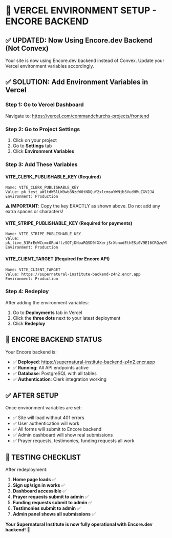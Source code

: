 # 🚀 VERCEL ENVIRONMENT SETUP - ENCORE BACKEND

## ✅ UPDATED: Now Using Encore.dev Backend (Not Convex)

Your site is now using Encore.dev backend instead of Convex. Update your Vercel environment variables accordingly.

## ✅ SOLUTION: Add Environment Variables in Vercel

### Step 1: Go to Vercel Dashboard
Navigate to: https://vercel.com/commandchurchs-projects/frontend

### Step 2: Go to Project Settings
1. Click on your project
2. Go to **Settings** tab
3. Click **Environment Variables**

### Step 3: Add These Variables

#### **VITE_CLERK_PUBLISHABLE_KEY** (Required)
```
Name: VITE_CLERK_PUBLISHABLE_KEY
Value: pk_test_aW1tdW5lLW9wb3NzdW0tNDQuY2xlcmsuYWNjb3VudHMuZGV2JA
Environment: Production
```
**⚠️ IMPORTANT**: Copy the key EXACTLY as shown above. Do not add any extra spaces or characters!

#### **VITE_STRIPE_PUBLISHABLE_KEY** (Required for payments)
```
Name: VITE_STRIPE_PUBLISHABLE_KEY
Value: pk_live_51RrEeWCcmcORuWflzSQTjDNoaRQSD0fXXerjSrXbnxdEthESi0V9E16CRQzqW0vNpRKB17xKODs2nB5AqPm1knjp00DSNNjhIh
Environment: Production
```

#### **VITE_CLIENT_TARGET** (Required for Encore API)
```
Name: VITE_CLIENT_TARGET
Value: https://supernatural-institute-backend-z4n2.encr.app
Environment: Production
```

### Step 4: Redeploy
After adding the environment variables:
1. Go to **Deployments** tab in Vercel
2. Click the **three dots** next to your latest deployment
3. Click **Redeploy**

## 🎯 ENCORE BACKEND STATUS

Your Encore backend is:
- ✅ **Deployed**: https://supernatural-institute-backend-z4n2.encr.app
- ✅ **Running**: All API endpoints active
- ✅ **Database**: PostgreSQL with all tables
- ✅ **Authentication**: Clerk integration working

## ✅ AFTER SETUP

Once environment variables are set:
- ✅ Site will load without 401 errors
- ✅ User authentication will work
- ✅ All forms will submit to Encore backend
- ✅ Admin dashboard will show real submissions
- ✅ Prayer requests, testimonies, funding requests all work

## 🧪 TESTING CHECKLIST

After redeployment:
1. **Home page loads** ✅
2. **Sign up/sign in works** ✅
3. **Dashboard accessible** ✅
4. **Prayer requests submit to admin** ✅
5. **Funding requests submit to admin** ✅
6. **Testimonies submit to admin** ✅
7. **Admin panel shows all submissions** ✅

**Your Supernatural Institute is now fully operational with Encore.dev backend!** 🎉

